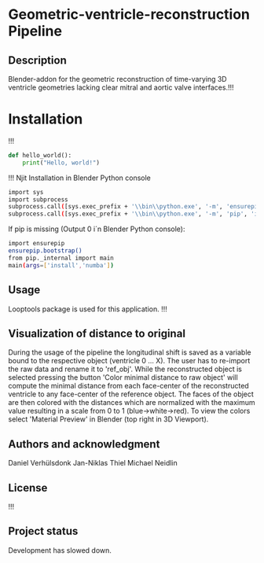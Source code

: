 # Geometric-ventricle-reconstruction Pipeline

## Description
Blender-addon for the geometric reconstruction of time-varying 3D ventricle geometries lacking clear mitral and aortic valve interfaces.!!!

# Installation
!!!

```python
def hello_world():
    print("Hello, world!")
```

!!! Njit Installation in Blender Python console
```bash
import sys
import subprocess
subprocess.call([sys.exec_prefix + '\\bin\\python.exe', '-m', 'ensurepip'])
subprocess.call([sys.exec_prefix + '\\bin\\python.exe', '-m', 'pip', 'install', 'numba'])
```
If pip is missing (Output 0 i´n Blender Python console):
```bash
import ensurepip
ensurepip.bootstrap()
from pip._internal import main
main(args=['install','numba'])
```

## Usage




Looptools package is used for this application.
!!!


## Visualization of distance to original
During the usage of the pipeline the longitudinal shift is saved as a variable bound to the respective object (ventricle 0 ... X). The user has to re-import the raw data and rename it to 'ref_obj'. While the reconstructed object is selected pressing the button 'Color minimal distance to raw object' will compute the minimal distance from each face-center of the reconstructed ventricle to any face-center of the reference object. The faces of the object are then colored with the distances which are normalized with the maximum value resulting in a scale from 0 to 1 (blue->white->red). To view the colors select 'Material Preview' in Blender (top right in 3D Viewport). 

## Authors and acknowledgment
Daniel Verhülsdonk
Jan-Niklas Thiel
Michael Neidlin

## License
!!!

## Project status
Development has slowed down. 
